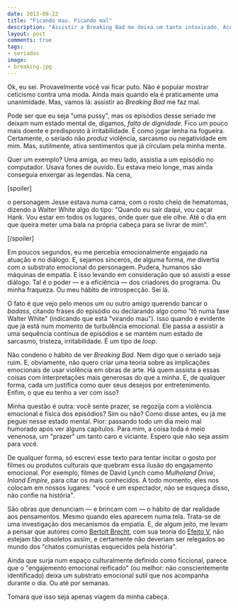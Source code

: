 ```yaml
---
date: 2013-09-22
title: "Ficando mau. Ficando mal"
description: "Assistir a Breaking Bad me deixa um tanto intoxicado. Acontece com você?"
layout: post
comments: true
tags:
- seriados
image:
- breaking.jpg
---
```



Ok, eu sei. Provavelmente você vai ficar puto. Não é popular mostrar ceticismo contra uma moda. Ainda mais quando ela é praticamente uma unanimidade. Mas, vamos lá: assistir ao *Breaking Bad* me faz mal.

Pode ser que eu seja "uma pussy", mas os episódios desse seriado me deixam num estado mental de, digamos, *falta de dignidade*. Fico um pouco mais doente e predisposto à irritabilidade. É como jogar lenha na fogueira. Certamente, o seriado não *produz* violência, sarcasmo ou negatividade em mim. Mas, sutilmente, ativa sentimentos que já circulam pela minha mente.

Quer um exemplo? Uma amiga, ao meu lado, assistia a um episódio no computador. Usava fones de ouvido. Eu estava meio longe, mas ainda conseguia enxergar as legendas. Na cena, 

[spoiler] 

o personagem Jesse estava numa cama, com o rosto cheio de hematomas, dizendo a Walter White algo do tipo: "Quando eu sair daqui, vou caçar Hank. Vou estar em todos os lugares, onde quer que ele olhe. Até o dia em que queira meter uma bala na própria cabeça para se livrar de mim".

[/spoiler]

Em poucos segundos, eu me percebia emocionalmente engajado na atuação e no diálogo. E, sejamos sinceros, de alguma forma, me divertia com o substrato emocional do personagem. Pudera, humanos são máquinas de empatia. E isso levando em consideração que só assisti a esse diálogo. Tal é o poder — e a eficiência — dos criadores do programa. Ou minha fraqueza. Ou meu hábito de introspecção. Sei lá.

O fato é que vejo pelo menos um ou outro amigo querendo bancar o *badass*, citando frases do episódio ou declarando algo como "tô numa fase Walter White" (indicando que está "virando mau"). Isso quando é evidente que já está num momento de turbulência emocional. Ele passa a assistir a uma sequência contínua de episódios e se mantém num estado de sarcasmo, tristeza, irritabilidade. É um tipo de *loop*.

Não condeno o hábito de ver *Breaking Bad*. Nem digo que o seriado seja ruim. E, obviamente, não quero criar uma teoria sobre as implicações emocionais de usar violência em obras de arte. Há quem assista a essas coisas com interpretações mais generosas do que a minha. E, de qualquer forma, cada um justifica como quer seus desejos por entretenimento. Enfim, o que eu tenho a ver com isso?

Minha questão é outra: você sente prazer, se regozija com a violência emocional e física dos episódios? Sim ou não? Como disse antes, eu já me peguei nesse estado mental. Pior: passando todo um dia meio mal humorado após ver alguns capítulos. Para mim, a coisa toda é meio venenosa, um "prazer" um tanto caro e viciante. Espero que não seja assim para você.

De qualquer forma, só escrevi esse texto para tentar incitar o gosto por filmes ou produtos culturais que quebram essa ilusão do engajamento emocional. Por exemplo, filmes de David Lynch como *Mulholand Drive*, *Inland Empire*, para citar os mais conhecidos. A todo momento, eles nos colocam em nossos lugares: "você é um espectador, não se esqueça disso, não confie na história".

São obras que denunciam — e brincam com — o hábito de dar realidade aos pensamentos. Mesmo quando eles aparecem numa tela. Trata-se de uma investigação dos mecanismos da empatia. E, de algum jeito, me levam a pensar que autores como [Bertolt Brecht](https://en.wikipedia.org/wiki/Bertolt_Brecht), com sua teoria do [Efeito V](https://en.wikipedia.org/wiki/Distancing_effect), não estejam tão obsoletos assim, e certamente não deveriam ser relegados ao mundo dos "chatos comunistas esquecidos pela história".

Ainda que surja num espaço culturalmente definido como ficcional, parece que o "engajemento emocional reificado" (ou melhor: não conscientemente identificado) deixa um substrato emocional sutil que nos acompanha durante o dia. Ou até por semanas.

Tomara que isso seja apenas viagem da minha cabeça.